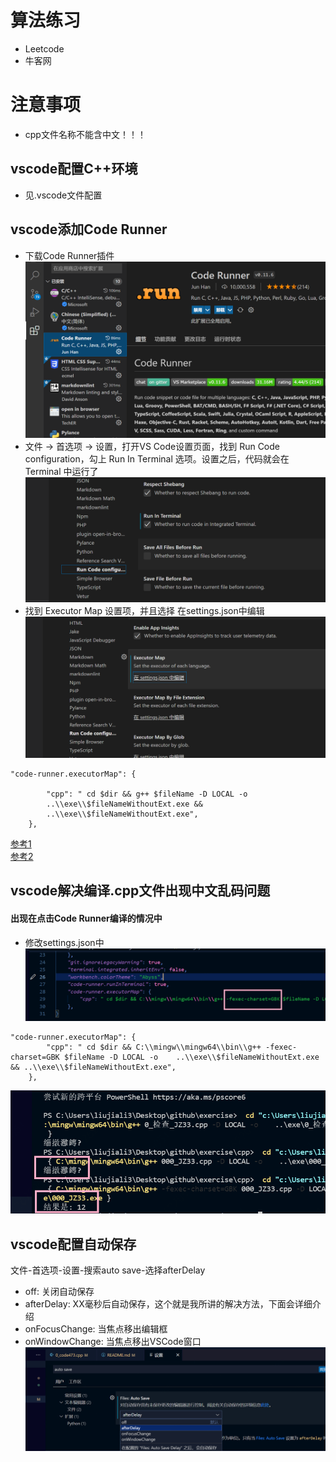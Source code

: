 # 算法练习
* Leetcode
* 牛客网

# 注意事项
* cpp文件名称不能含中文！！！

## vscode配置C++环境
* 见.vscode文件配置

## vscode添加Code Runner
* 下载Code Runner插件  
![图片找不到了](https://raw.githubusercontent.com/JialiLiuu/mygit/algorithm-question/picture/codeRunner_1.png)
* 文件 -> 首选项 -> 设置，打开VS Code设置页面，找到 Run Code configuration，勾上 Run In Terminal 选项。设置之后，代码就会在 Terminal 中运行了  
![图片找不到了](https://raw.githubusercontent.com/JialiLiuu/mygit/algorithm-question/picture/codeRunner_2.png)
* 找到 Executor Map 设置项，并且选择 在settings.json中编辑  
![图片找不到了](https://raw.githubusercontent.com/JialiLiuu/mygit/algorithm-question/picture/codeRunner_3.png)
```
"code-runner.executorMap": {
        
        "cpp": " cd $dir && g++ $fileName -D LOCAL -o        
        ..\\exe\\$fileNameWithoutExt.exe && 
        ..\\exe\\$fileNameWithoutExt.exe",
    },
```
[参考1](https://www.cnblogs.com/bananan/p/15039582.html)  
[参考2](https://blog.csdn.net/GU_bigbull/article/details/107265699)

## vscode解决编译.cpp文件出现中文乱码问题
#### 出现在点击Code Runner编译的情况中
* 修改settings.json中
![图片找不到了](https://raw.githubusercontent.com/JialiLiuu/mygit/algorithm-question/picture/gbk_1.png)
```
"code-runner.executorMap": {
        "cpp": " cd $dir && C:\\mingw\\mingw64\\bin\\g++ -fexec-charset=GBK $fileName -D LOCAL -o    ..\\exe\\$fileNameWithoutExt.exe && ..\\exe\\$fileNameWithoutExt.exe",
    },
```
![图片找不到了](https://raw.githubusercontent.com/JialiLiuu/mygit/algorithm-question/picture/gbk_2.png)

## vscode配置自动保存
文件-首选项-设置-搜索auto save-选择afterDelay

- off: 关闭自动保存
- afterDelay: XX毫秒后自动保存，这个就是我所讲的解决方法，下面会详细介绍
- onFocusChange: 当焦点移出编辑框
- onWindowChange: 当焦点移出VSCode窗口
![图片找不到了](https://raw.githubusercontent.com/JialiLiuu/mygit/algorithm-question/picture/autosave.png)
